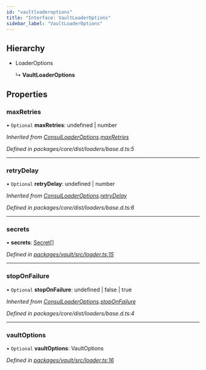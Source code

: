 ```yaml
---
id: "vaultloaderoptions"
title: "Interface: VaultLoaderOptions"
sidebar_label: "VaultLoaderOptions"
---
```


## Hierarchy

- LoaderOptions

  ↳ **VaultLoaderOptions**

## Properties

### maxRetries

• `Optional` **maxRetries**: undefined \| number

_Inherited from [ConsulLoaderOptions](consulloaderoptions.md).[maxRetries](consulloaderoptions.md#maxretries)_

_Defined in packages/core/dist/loaders/base.d.ts:5_

---

### retryDelay

• `Optional` **retryDelay**: undefined \| number

_Inherited from [ConsulLoaderOptions](consulloaderoptions.md).[retryDelay](consulloaderoptions.md#retrydelay)_

_Defined in packages/core/dist/loaders/base.d.ts:6_

---

### secrets

• **secrets**: [Secret](secret.md)[]

_Defined in [packages/vault/src/loader.ts:15](https://github.com/willsoto/node-konfig/blob/e86bb60/packages/vault/src/loader.ts#L15)_

---

### stopOnFailure

• `Optional` **stopOnFailure**: undefined \| false \| true

_Inherited from [ConsulLoaderOptions](consulloaderoptions.md).[stopOnFailure](consulloaderoptions.md#stoponfailure)_

_Defined in packages/core/dist/loaders/base.d.ts:4_

---

### vaultOptions

• `Optional` **vaultOptions**: VaultOptions

_Defined in [packages/vault/src/loader.ts:16](https://github.com/willsoto/node-konfig/blob/e86bb60/packages/vault/src/loader.ts#L16)_
